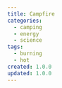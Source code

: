 ```yaml
---
title: Campfire
categories:
  - camping
  - energy
  - science
tags:
  - burning
  - hot
created: 1.0.0
updated: 1.0.0
---
```

